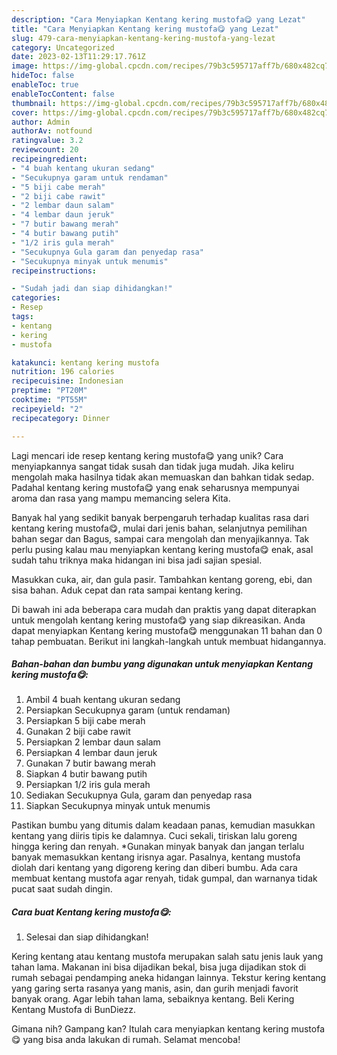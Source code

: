 ```yaml
---
description: "Cara Menyiapkan Kentang kering mustofa😋 yang Lezat"
title: "Cara Menyiapkan Kentang kering mustofa😋 yang Lezat"
slug: 479-cara-menyiapkan-kentang-kering-mustofa-yang-lezat
category: Uncategorized
date: 2023-02-13T11:29:17.761Z
image: https://img-global.cpcdn.com/recipes/79b3c595717aff7b/680x482cq70/kentang-kering-mustofa-foto-resep-utama.jpg
hideToc: false
enableToc: true
enableTocContent: false
thumbnail: https://img-global.cpcdn.com/recipes/79b3c595717aff7b/680x482cq70/kentang-kering-mustofa-foto-resep-utama.jpg
cover: https://img-global.cpcdn.com/recipes/79b3c595717aff7b/680x482cq70/kentang-kering-mustofa-foto-resep-utama.jpg
author: Admin
authorAv: notfound
ratingvalue: 3.2
reviewcount: 20
recipeingredient:
- "4 buah kentang ukuran sedang"
- "Secukupnya garam untuk rendaman"
- "5 biji cabe merah"
- "2 biji cabe rawit"
- "2 lembar daun salam"
- "4 lembar daun jeruk"
- "7 butir bawang merah"
- "4 butir bawang putih"
- "1/2 iris gula merah"
- "Secukupnya Gula garam dan penyedap rasa"
- "Secukupnya minyak untuk menumis"
recipeinstructions:

- "Sudah jadi dan siap dihidangkan!"
categories:
- Resep
tags:
- kentang
- kering
- mustofa

katakunci: kentang kering mustofa 
nutrition: 196 calories
recipecuisine: Indonesian
preptime: "PT20M"
cooktime: "PT55M"
recipeyield: "2"
recipecategory: Dinner

---
```





Lagi mencari ide resep kentang kering mustofa😋 yang unik? Cara menyiapkannya sangat tidak susah dan tidak juga mudah. Jika keliru mengolah maka hasilnya tidak akan memuaskan dan bahkan tidak sedap. Padahal kentang kering mustofa😋 yang enak seharusnya mempunyai aroma dan rasa yang mampu memancing selera Kita.





Banyak hal yang sedikit banyak berpengaruh terhadap kualitas rasa dari kentang kering mustofa😋, mulai dari jenis bahan, selanjutnya pemilihan bahan segar dan Bagus, sampai cara mengolah dan menyajikannya. Tak perlu pusing kalau mau menyiapkan kentang kering mustofa😋 enak,      asal sudah tahu triknya maka hidangan ini bisa jadi sajian spesial.














Masukkan cuka, air, dan gula pasir. Tambahkan kentang goreng, ebi, dan sisa bahan. Aduk cepat dan rata sampai kentang kering.






Di bawah ini ada beberapa cara mudah dan praktis yang dapat diterapkan untuk mengolah kentang kering mustofa😋 yang siap dikreasikan. Anda dapat menyiapkan Kentang kering mustofa😋 menggunakan 11 bahan dan 0 tahap pembuatan. Berikut ini langkah-langkah untuk membuat hidangannya.

<!--inarticleads1-->

##### Bahan-bahan dan bumbu yang digunakan untuk menyiapkan Kentang kering mustofa😋:

1. Ambil 4 buah kentang ukuran sedang
1. Persiapkan Secukupnya garam (untuk rendaman)
1. Persiapkan 5 biji cabe merah
1. Gunakan 2 biji cabe rawit
1. Persiapkan 2 lembar daun salam
1. Persiapkan 4 lembar daun jeruk
1. Gunakan 7 butir bawang merah
1. Siapkan 4 butir bawang putih
1. Persiapkan 1/2 iris gula merah
1. Sediakan Secukupnya Gula, garam dan penyedap rasa
1. Siapkan Secukupnya minyak untuk menumis


Pastikan bumbu yang ditumis dalam keadaan panas, kemudian masukkan kentang yang diiris tipis ke dalamnya. Cuci sekali, tiriskan lalu goreng hingga kering dan renyah. *Gunakan minyak banyak dan jangan terlalu banyak memasukkan kentang irisnya agar. Pasalnya, kentang mustofa diolah dari kentang yang digoreng kering dan diberi bumbu. Ada cara membuat kentang mustofa agar renyah, tidak gumpal, dan warnanya tidak pucat saat sudah dingin. 

<!--inarticleads2-->

##### Cara buat Kentang kering mustofa😋:


1. Selesai dan siap dihidangkan!

Kering kentang atau kentang mustofa merupakan salah satu jenis lauk yang tahan lama. Makanan ini bisa dijadikan bekal, bisa juga dijadikan stok di rumah sebagai pendamping aneka hidangan lainnya. Tekstur kering kentang yang garing serta rasanya yang manis, asin, dan gurih menjadi favorit banyak orang. Agar lebih tahan lama, sebaiknya kentang. Beli Kering Kentang Mustofa di BunDiezz. 

Gimana nih? Gampang kan? Itulah cara menyiapkan kentang kering mustofa😋 yang bisa anda lakukan di rumah. Selamat mencoba!
